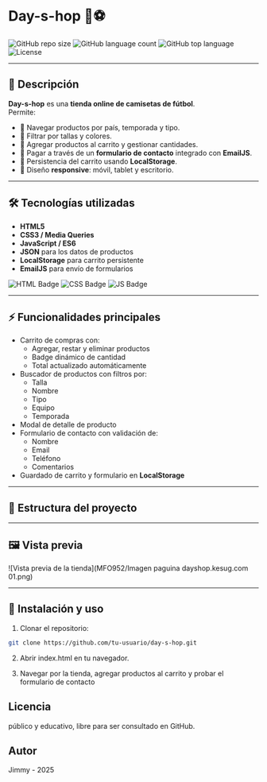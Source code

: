 # Day-s-hop 🛒⚽

![GitHub repo size](https://img.shields.io/github/repo-size/tu-usuario/day-s-hop?style=for-the-badge)
![GitHub language count](https://img.shields.io/github/languages/count/tu-usuario/day-s-hop?style=for-the-badge)
![GitHub top language](https://img.shields.io/github/languages/top/tu-usuario/day-s-hop?style=for-the-badge)
![License](https://img.shields.io/github/license/tu-usuario/day-s-hop?style=for-the-badge)

---

## 🌟 Descripción

**Day-s-hop** es una **tienda online de camisetas de fútbol**.  
Permite:

- 🔹 Navegar productos por país, temporada y tipo.  
- 🔹 Filtrar por tallas y colores.  
- 🔹 Agregar productos al carrito y gestionar cantidades.  
- 🔹 Pagar a través de un **formulario de contacto** integrado con **EmailJS**.  
- 🔹 Persistencia del carrito usando **LocalStorage**.  
- 🔹 Diseño **responsive**: móvil, tablet y escritorio.

---

## 🛠 Tecnologías utilizadas

- **HTML5**  
- **CSS3 / Media Queries**  
- **JavaScript / ES6**  
- **JSON** para los datos de productos  
- **LocalStorage** para carrito persistente  
- **EmailJS** para envío de formularios  

![HTML Badge](https://img.shields.io/badge/HTML5-E34F26?style=for-the-badge&logo=html5&logoColor=white)
![CSS Badge](https://img.shields.io/badge/CSS3-1572B6?style=for-the-badge&logo=css3&logoColor=white)
![JS Badge](https://img.shields.io/badge/JavaScript-F7DF1E?style=for-the-badge&logo=javascript&logoColor=black)

---

## ⚡ Funcionalidades principales

- Carrito de compras con:
  - Agregar, restar y eliminar productos  
  - Badge dinámico de cantidad  
  - Total actualizado automáticamente  
- Buscador de productos con filtros por:
  - Talla  
  - Nombre  
  - Tipo  
  - Equipo  
  - Temporada  
- Modal de detalle de producto  
- Formulario de contacto con validación de:
  - Nombre  
  - Email  
  - Teléfono  
  - Comentarios  
- Guardado de carrito y formulario en **LocalStorage**

---

## 📂 Estructura del proyecto


---

## 🖼 Vista previa

![Vista previa de la tienda](MFO952/Imagen paguina dayshop.kesug.com 01.png)  <!-- Reemplaza con tu ruta de imagen -->

---
## 🚀 Instalación y uso

1. Clonar el repositorio:

```bash
git clone https://github.com/tu-usuario/day-s-hop.git
```
2. Abrir index.html en tu navegador.

3. Navegar por la tienda, agregar productos al carrito y probar el formulario de contacto

## Licencia

público y educativo, libre para ser consultado en GitHub.

## Autor

Jimmy - 2025 





